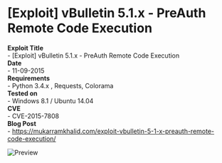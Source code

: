 # [Exploit] vBulletin 5.1.x - PreAuth Remote Code Execution

**Exploit Title**  
    - [Exploit] vBulletin 5.1.x - PreAuth Remote Code Execution  
**Date**  
    - 11-09-2015  
**Requirements**  
    - Python 3.4.x , Requests, Colorama  
**Tested on**  
    - Windows 8.1 / Ubuntu 14.04  
**CVE**  
    - CVE-2015-7808  
**Blog Post**  
    - https://mukarramkhalid.com/exploit-vbulletin-5-1-x-preauth-remote-code-execution/    

  
![Preview](https://mukarramkhalid.com/assets/images/blog/posts/exploit-vbulletin-5-1-x-preauth-remote-code-execution/vb1.png)

